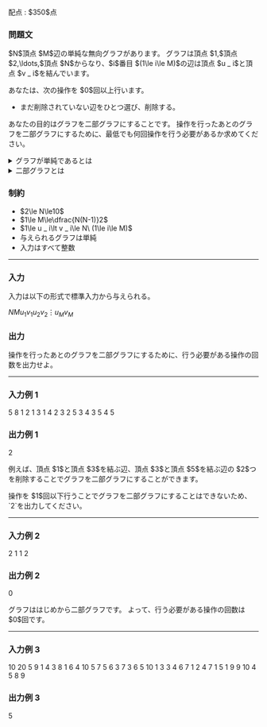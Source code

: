 
<div>
﻿
<span>

<span>

<p>
配点 : $350$点
</p>

<div>

<section>

### **問題文**

<p>
$N$頂点 $M$辺の単純な無向グラフがあります。
グラフは頂点 $1,$頂点 $2,\ldots,$頂点 $N$からなり、$i$番目 $(1\le i\le M)$の辺は頂点 $u _ i$と頂点 $v _ i$を結んでいます。
</p>

<p>
あなたは、次の操作を $0$回以上行います。
</p>

<ul>

<li>
まだ削除されていない辺をひとつ選び、削除する。
</li>

</ul>

<p>
あなたの目的はグラフを二部グラフにすることです。
操作を行ったあとのグラフを二部グラフにするために、最低でも何回操作を行う必要があるか求めてください。
</p>

<details>

<summary>
グラフが単純であるとは
</summary>

<p>
グラフが単純であるとは、自己ループ（$u _ i=v _ i$となる辺）や多重辺（$u _ i=u _ j$かつ $v _ i=v _ j$となる辺のペア）が存在しないことをいいます。
</p>

</details>

<details>

<summary>
二部グラフとは
</summary>

<p>
二部グラフとは、頂点をそれぞれ黒か白のどちらか一色で塗り、次の条件を満たすことができるグラフのことをいいます。
</p>

<ul>

<li>
どの辺についても、その辺が結んでいるふたつの頂点に塗られた色は異なる。
</li>

</ul>

</details>

</section>

</div>

<div>

<section>

### **制約**

<ul>

<li>
$2\le N\le10$
</li>

<li>
$1\le M\le\dfrac{N(N-1)}2$
</li>

<li>
$1\le u _ i\lt v _ i\le N\ (1\le i\le M)$
</li>

<li>
与えられるグラフは単純
</li>

<li>
入力はすべて整数
</li>

</ul>

</section>

</div>

---

<div>

<div>

<section>

### **入力**

<p>
入力は以下の形式で標準入力から与えられる。
</p>

<div>

$N$$M$$u _ 1$$v _ 1$$u _ 2$$v _ 2$$\vdots$$u _ M$$v _ M$
</div>

</section>

</div>

<div>

<section>

### **出力**

<p>
操作を行ったあとのグラフを二部グラフにするために、行う必要がある操作の回数を出力せよ。
</p>

</section>

</div>

</div>

---

<div>

<section>

### **入力例 1**

<div>

5 8
1 2
1 3
1 4
2 3
2 5
3 4
3 5
4 5

</div>

</section>

</div>

<div>

<section>

### **出力例 1**

<div>

2

</div>

<p>
例えば、頂点 $1$と頂点 $3$を結ぶ辺、頂点 $3$と頂点 $5$を結ぶ辺の $2$つを削除することでグラフを二部グラフにすることができます。
</p>

<p>
操作を $1$回以下行うことでグラフを二部グラフにすることはできないため、`2`を出力してください。
</p>

</section>

</div>

---

<div>

<section>

### **入力例 2**

<div>

2 1
1 2

</div>

</section>

</div>

<div>

<section>

### **出力例 2**

<div>

0

</div>

<p>
グラフははじめから二部グラフです。
よって、行う必要がある操作の回数は $0$回です。
</p>

</section>

</div>

---

<div>

<section>

### **入力例 3**

<div>

10 20
5 9
1 4
3 8
1 6
4 10
5 7
5 6
3 7
3 6
5 10
1 3
3 4
6 7
1 2
4 7
1 5
1 9
9 10
4 5
8 9

</div>

</section>

</div>

<div>

<section>

### **出力例 3**

<div>

5

</div>

</section>

</div>

</span>

</span>

</div>
